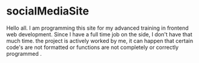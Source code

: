 # socialMediaSite

Hello all.
I am programming this site for my advanced training in frontend web development.
Since I have a full time job on the side, I don't have that much time.
the project is actively worked by me,
it can happen that certain code's are not formatted or functions are not completely or correctly programmed .
